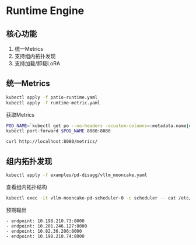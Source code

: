 # Runtime Engine  

## 核心功能
1. 统一Metrics
2. 支持组内拓扑发现
3. 支持加载/卸载LoRA

## 统一Metrics
```bash
kubectl apply -f patio-runtime.yaml
kubectl apply -f runtime-metric.yaml
```
获取Metrics
```bash
POD_NAME=`kubectl get po --no-headers -ocustom-columns=:metadata.name|grep runtime-metric-example`
kubectl port-forward $POD_NAME 8080:8080

curl http://localhost:8080/metrics/
```

## 组内拓扑发现
```bash
kubectl apply -f examples/pd-disagg/vllm_mooncake.yaml
```
查看组内拓扑结构
```bash
kubectl exec -it vllm-mooncake-pd-scheduler-0 -c scheduler -- cat /etc/patio/instance-config.yaml
```
预期输出
```text
- endpoint: 10.198.210.73:8000
- endpoint: 10.201.246.127:8000
- endpoint: 10.82.36.206:8000
- endpoint: 10.198.210.74:8000
```